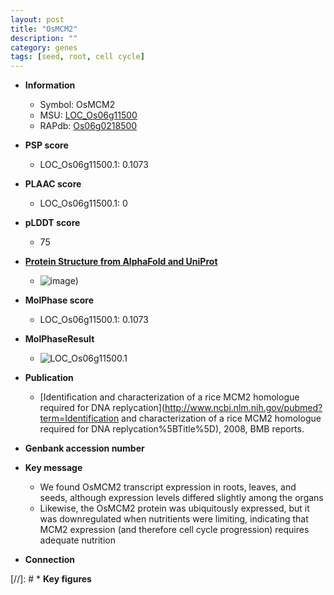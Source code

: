 ```yaml
---
layout: post
title: "OsMCM2"
description: ""
category: genes
tags: [seed, root, cell cycle]
---
```


* **Information**  
    + Symbol: OsMCM2  
    + MSU: [LOC_Os06g11500](http://rice.plantbiology.msu.edu/cgi-bin/ORF_infopage.cgi?orf=LOC_Os06g11500)  
    + RAPdb: [Os06g0218500](http://rapdb.dna.affrc.go.jp/viewer/gbrowse_details/irgsp1?name=Os06g0218500)  

* **PSP score**  
    + LOC_Os06g11500.1: 0.1073 

* **PLAAC score**  
    + LOC_Os06g11500.1: 0 

* **pLDDT score**
    + 75

* **[Protein Structure from AlphaFold and UniProt](https://www.uniprot.org/uniprotkb/Q69QA6/entry#structure)**
    + ![image](https://ricepsp.github.io/images/Q6/AF-Q69QA6-F1.png))

* **MolPhase score**
    + LOC_Os06g11500.1: 0.1073

* **MolPhaseResult**
    + ![LOC_Os06g11500.1](https://ricepsp.github.io/pictures/LOC_Os06g/LOC_Os06g11500.1.png)

* **Publication**  
    + [Identification and characterization of a rice MCM2 homologue required for DNA replycation](http://www.ncbi.nlm.nih.gov/pubmed?term=Identification and characterization of a rice MCM2 homologue required for DNA replycation%5BTitle%5D), 2008, BMB reports.

* **Genbank accession number**  

* **Key message**  
    + We found OsMCM2 transcript expression in roots, leaves, and seeds, although expression levels differed slightly among the organs
    + Likewise, the OsMCM2 protein was ubiquitously expressed, but it was downregulated when nutritients were limiting, indicating that MCM2 expression (and therefore cell cycle progression) requires adequate nutrition

* **Connection**  

[//]: # * **Key figures**  


